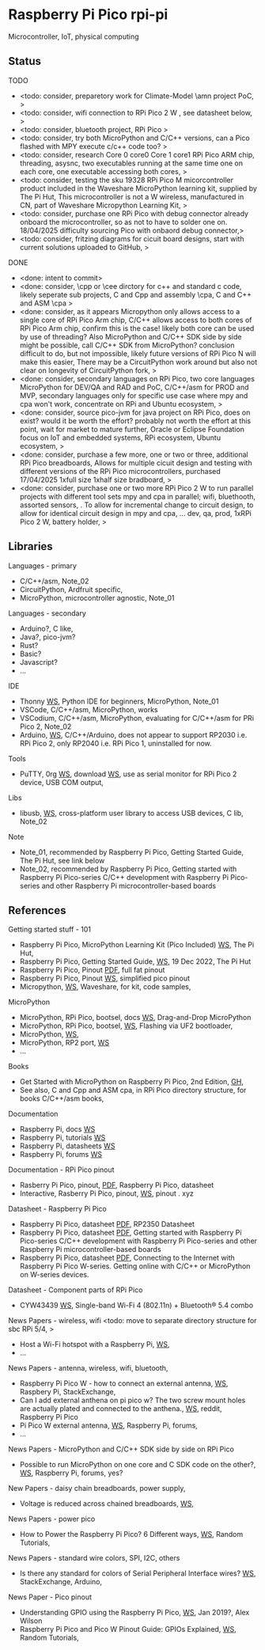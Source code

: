 # Raspberry Pi Pico rpi-pi

Microcontroller, IoT, physical computing

## Status

TODO
* <todo: consider, preparetory work for Climate-Model \amn project PoC, >
* <todo: consider, wifi connection to RPi Pico 2 W , see datasheet below, >
* <todo: consider, bluetooth project, RPi Pico >
* <todo: consider, try both MicroPython and C/C++ versions, can a Pico flashed with MPY execute c/c++ code too? >
* <todo: consider, research Core 0 core0 Core 1 core1 RPi Pico ARM chip, threading, asysnc, two executables running at the same time one on each core, one executable accessing both cores, >
* <todo: consider, testing the sku 19328 RPi Pico M micorcontroller product included in the Waveshare MicroPython learning kit, supplied by The Pi Hut, This microcontroller is not a W wireless, manufactured in CN, part of Waveshare Micropython Learning Kit, >
* <todo: consider, purchase one RPi Pico with debug connector already onboard the microcontroller, so as not to have to solder one on. 18/04/2025 difficulty sourcing Pico with onbaord debug connector,>
* <todo: consider, fritzing diagrams for cicuit board designs, start with current solutions uploaded to GitHub, >

DONE
* <done: intent to commit>
* <done: consider, \cpp or \cee dirctory for c++ and standard c code, likely seperate sub projects, C and Cpp and assembly \cpa, C and C++ and ASM \cpa >
* <done: consider, as it appears Micropython only allows access to a single core of RPi Pico Arm chip, C/C++ allows access to both cores of RPi Pico Arm chip, confirm this is the case! likely both core can be used by use of threading? Also MicroPython and C/C++ SDK side by side might be possible, call C/C++ SDK from MicroPython? conclusion difficult to do, but not impossible, likely future versions of RPi Pico N will make this easier, There may be a CircuitPython work around but also not clear on longevity of CircuitPython fork, >
* <done: consider, secondary languages on RPi Pico, two core languages MicroPython for DEV/QA and RAD and PoC, C/C++/asm for PROD and MVP, secondary languages only for specific use case where mpy and cpa won't work, concentrate on RPi and Ubuntu ecosystem,  >
* <done: consider, source pico-jvm for java project on RPi Pico, does on exist? would it be worth the effort? probably not worth the effort at this point, wait for market to mature further, Oracle or Eclipse Foundation focus on IoT and embedded systems, RPi ecosystem, Ubuntu ecosystem, >
* <done: consider, purchase a few more, one or two or three, additional RPi Pico breadboards, Allows for multiple cicuit design and testing with different versions of the RPi Pico microcontrollers, purchased 17/04/2025 1xfull size 1xhalf size bradboard, >
* <done: consider, purchase one or two more RPi Pico 2 W to run parallel projects with different tool sets mpy and cpa in parallel; wifi, bluethooth, assorted sensors, . To allow for incremental change to circuit design, to allow for identical circuit design in mpy and cpa, ... dev, qa, prod, 1xRPi Pico 2 W, battery holder, >

## Libraries

Languages - primary
* C/C++/asm, Note_02
* CircuitPython, Ardfruit specific, 
* MicroPython, microcontroller agnostic, Note_01

Languages - secondary 
* Arduino?, C like, 
* Java?, pico-jvm?
* Rust?
* Basic?
* Javascript? 
* ...

IDE
* Thonny [WS](https://thonny.org/), Python IDE for beginners, MicroPython, Note_01
* VSCode, C/C++/asm, MicroPython, works
* VSCodium, C/C++/asm, MicroPython, evaluating for C/C++/asm for PRi Pico 2, Note_02
* Arduino, [WS](https://www.arduino.cc/en/software), C/C++/Arduino, does not appear to support RP2030 i.e. RPi Pico 2, only RP2040 i.e. RPi Pico 1, uninstalled for now.

Tools
* PuTTY, 0rg [WS](https://www.putty.org/), download [WS](https://www.chiark.greenend.org.uk/~sgtatham/putty/latest.html), use as serial monitor for RPi Pico 2 device, USB COM output, 

Libs
* libusb, [WS](https://libusb.info/), cross-platform user library to access USB devices, C lib, Note_02

Note
* Note_01, recommended by Raspberry Pi Pico, Getting Started Guide, The Pi Hut, see link below
* Note_02, recommended by Raspberry Pi Pico, Getting started with Raspberry Pi Pico-series C/C++ development with Raspberry Pi Pico-series and other Raspberry Pi microcontroller-based boards

## References

Getting started stuff - 101
* Raspberry Pi Pico, MicroPython Learning Kit (Pico Included) [WS](https://thepihut.com/products/raspberry-pi-pico-micropython-learning-kit-pico-included), The Pi Hut, 
* Raspberry Pi Pico, Getting Started Guide, [WS](https://thepihut.com/blogs/raspberry-pi-tutorials/raspberry-pi-pico-getting-started-guide), 19 Dec 2022, The Pi Hut
* Raspberry Pi Pico, Pinout [PDF](https://cdn.shopify.com/s/files/1/0176/3274/files/Pico-R3-A4-Pinout_f22e6644-b3e4-4997-a192-961c55fc8cae.pdf?v=1664490511), full fat pinout
* Raspberry Pi Pico, Pinout [WS](https://cdn.shopify.com/s/files/1/0176/3274/files/simplified_pico_pinout.jpg), simplified pico pinout
* Micropython, [WS](https://www.waveshare.com/wiki/File:Raspberry_Pi_Pico_MicroPython_Demo_Code.7z), Waveshare, for kit, code samples, 

MicroPython
* MicroPython, RPi Pico, bootsel, docs [WS](https://www.raspberrypi.com/documentation/microcontrollers/micropython.html#drag-and-drop-micropython), Drag-and-Drop MicroPython
* MicroPython, RPi Pico, bootsel, [WS](https://micropython.org/download/RPI_PICO/), Flashing via UF2 bootloader, 
* MicroPython, [WS](https://github.com/micropython/micropython), 
* MicroPython, RP2 port, [WS](https://github.com/micropython/micropython/tree/master/ports/rp2)
* ...

Books
* Get Started with MicroPython on Raspberry Pi Pico, 2nd Edition, [GH](https://github.com/raspberrypipress/gsw-micropython-on-raspberry-pi-pico-2e),
* See also, C and Cpp and ASM cpa, in RPi Pico directory structure, for books C/C++/asm books, 

Documentation
* Raspberry Pi, docs [WS](https://www.raspberrypi.com/documentation/)
* Raspberry Pi, tutorials [WS](https://www.raspberrypi.com/tutorials/)
* Raspberry Pi, datasheets [WS](https://datasheets.raspberrypi.com/)
* Raspberry Pi, forums [WS](https://forums.raspberrypi.com/)

Documentation - RPi Pico pinout
* Rasberry Pi Pico, pinout, [PDF](https://datasheets.raspberrypi.com/picow/pico-2-w-pinout.pdf), Raspberry Pi Pico, datasheet 
* Interactive, Rasberry Pi Pico, pinout, [WS](https://pico.pinout.xyz/), pinout . xyz

Datasheet - Raspberry Pi Pico
* Raspberry Pi Pico, datasheet [PDF](https://datasheets.raspberrypi.com/rp2350/rp2350-datasheet.pdf), RP2350 Datasheet
* Raspberry Pi Pico, datasheet [PDF](https://datasheets.raspberrypi.com/pico/getting-started-with-pico.pdf), Getting started with Raspberry Pi Pico-series C/C++ development with Raspberry Pi Pico-series and other Raspberry Pi microcontroller-based boards
* Raspberry Pi Pico, datasheet [PDF](https://datasheets.raspberrypi.com/picow/connecting-to-the-internet-with-pico-w.pdf), Connecting to the Internet with Raspberry Pi Pico W-series. Getting online with C/C++ or MicroPython on W-series devices.

Datasheet - Component parts of RPi Pico
* CYW43439 [WS](https://www.infineon.com/cms/en/product/wireless-connectivity/airoc-wi-fi-plus-bluetooth-combos/wi-fi-4-802.11n/cyw43439/), Single-band Wi-Fi 4 (802.11n) + Bluetooth® 5.4 combo

News Papers - wireless, wifi <todo: move to separate directory structure for sbc RPi 5/4, >
* Host a Wi-Fi hotspot with a Raspberry Pi, [WS](https://www.raspberrypi.com/tutorials/host-a-hotel-wifi-hotspot/), 
* ...

News Papers - antenna, wireless, wifi, bluetooth, 
* Raspberry Pi Pico W - how to connect an external antenna, [WS](https://raspberrypi.stackexchange.com/questions/141136/raspberry-pi-pico-w-how-to-connect-an-external-antenna), Raspbery Pi, StackExchange, 
* Can I add external anthena on pi pico w? The two screw mount holes are actually plated and connected to the anthena., [WS](https://www.reddit.com/r/raspberrypipico/comments/12ifx14/can_i_add_external_anthena_on_pi_pico_w_the_two/), reddit, Raspberry Pi Pico
* Pi Pico W external antenna, [WS](https://forums.raspberrypi.com/viewtopic.php?t=348928), Raspberry Pi, forums, 
* ...

News Papers - MicroPython and C/C++ SDK side by side on RPi Pico 
* Possible to run MicroPython on one core and C SDK code on the other?, [WS](https://forums.raspberrypi.com/viewtopic.php?t=325167), Raspberry Pi, forums, yes?

New Papers - daisy chain breadboards, power supply, 
* Voltage is reduced across chained breadboards, [WS](https://electronics.stackexchange.com/questions/85599/voltage-is-reduced-across-chained-breadboards), 

News Papers - power pico
* How to Power the Raspberry Pi Pico? 6 Different ways, [WS](https://randomnerdtutorials.com/power-raspberry-pi-pico-6-different-ways/), Random Tutorials, 

News Papers - standard wire colors, SPI, I2C, others
* Is there any standard for colors of Serial Peripheral Interface wires? [WS](https://arduino.stackexchange.com/questions/88886/is-there-any-standard-for-colors-of-serial-peripheral-interface-wires), StackExchange, Arduino, 

News Paper - Pico pinout
* Understanding GPIO using the Raspberry Pi Pico, [WS](https://www.alexdwilson.dev/learning-in-public/gpio-on-the-raspberry-pi-pico), Jan 2019?, Alex Wilson
* Raspberry Pi Pico and Pico W Pinout Guide: GPIOs Explained, [WS](https://randomnerdtutorials.com/raspberry-pi-pico-w-pinout-gpios/#spi), Random Tutorials, 




